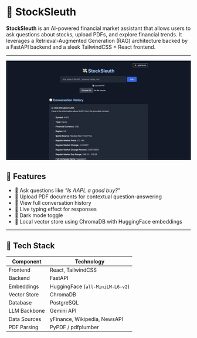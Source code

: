 # 💸 StockSleuth

**StockSleuth** is an AI-powered financial market assistant that allows users to ask questions about stocks, upload PDFs, and explore financial trends. It leverages a Retrieval-Augmented Generation (RAG) architecture backed by a FastAPI backend and a sleek TailwindCSS + React frontend.

---
![StockSleuth Demo](Demo.png)

## 🚀 Features

- 🔎 Ask questions like _"Is AAPL a good buy?"_
- 📄 Upload PDF documents for contextual question-answering
- 💬 View full conversation history
- 🔄 Live typing effect for responses
- 🌙 Dark mode toggle
- 🧠 Local vector store using ChromaDB with HuggingFace embeddings

---

## 🧰 Tech Stack

| Component      | Technology                              |
|----------------|------------------------------------------|
| Frontend       | React, TailwindCSS                       |
| Backend        | FastAPI                                  |
| Embeddings     | HuggingFace (`all-MiniLM-L6-v2`)         |
| Vector Store   | ChromaDB                                 |
| Database       | PostgreSQL                               |
| LLM Backbone   | Gemini API                               |
| Data Sources   | yFinance, Wikipedia, NewsAPI             |
| PDF Parsing    | PyPDF / pdfplumber                       |




